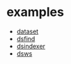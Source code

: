 
# examples

+ [dataset](dataset/)
+ [dsfind](dsfind/)
+ [dsindexer](dsindexer/)
+ [dsws](dsws/)


























































































